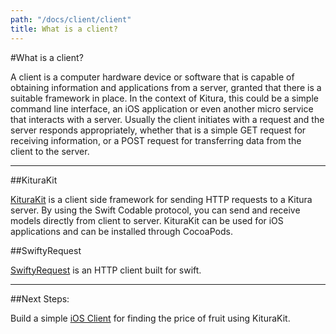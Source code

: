 ```yaml
---
path: "/docs/client/client"
title: What is a client?
---
```


#What is a client?

A client is a computer hardware device or software that is capable of obtaining information and applications from a server, granted that there is a suitable framework in place.  In the context of Kitura, this could be a simple command line interface, an iOS application or even another micro service that interacts with a server.  Usually the client initiates with a request and the server responds appropriately, whether that is a simple GET request for receiving information, or a POST request for transferring data from the client to the server.

---

##KituraKit

[KituraKit](https://github.com/IBM-Swift/KituraKit) is a client side framework for sending HTTP requests to a Kitura server. By using the Swift Codable protocol, you can send and receive models directly from client to server.  KituraKit can be used for iOS applications and can be installed through CocoaPods.

##SwiftyRequest

[SwiftyRequest](https://github.com/IBM-Swift/SwiftyRequest) is an HTTP client built for swift.

---
##Next Steps:

Build a simple [iOS Client](./iOSClient) for finding the price of fruit using KituraKit.
